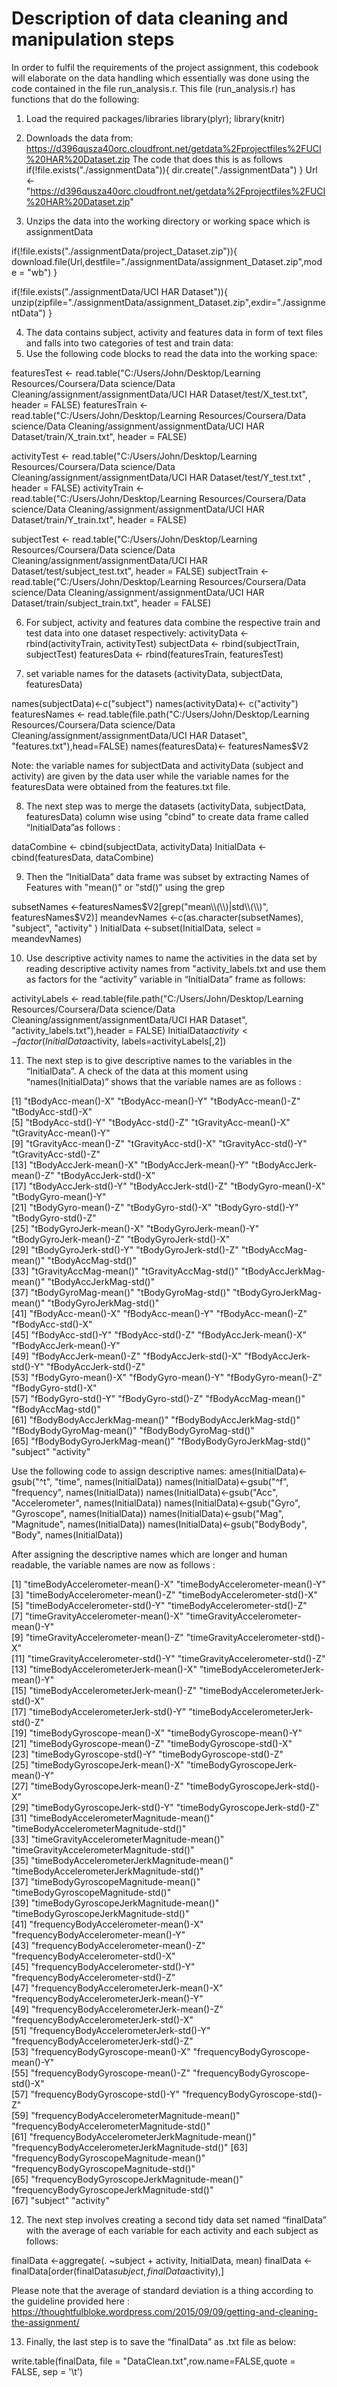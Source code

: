 ﻿# Description of data cleaning and manipulation steps

In order to fulfil the requirements of the project assignment, this codebook will elaborate on the data handling which essentially was done using the code contained in the file run_analysis.r. This file (run_analysis.r) has functions that do the following:
1.	Load the required packages/libraries
library(plyr);
library(knitr)

2.	Downloads the data from:  https://d396qusza40orc.cloudfront.net/getdata%2Fprojectfiles%2FUCI%20HAR%20Dataset.zip
The code that does this is as follows 
if(!file.exists("./assignmentData")){
  dir.create("./assignmentData")
}
Url <- "https://d396qusza40orc.cloudfront.net/getdata%2Fprojectfiles%2FUCI%20HAR%20Dataset.zip"
3.	Unzips the data into the working directory or working space which is assignmentData

if(!file.exists("./assignmentData/project_Dataset.zip")){
  download.file(Url,destfile="./assignmentData/assignment_Dataset.zip",mode = "wb")
}


if(!file.exists("./assignmentData/UCI HAR Dataset")){
  unzip(zipfile="./assignmentData/assignment_Dataset.zip",exdir="./assignmentData")
}

4.	The data contains subject, activity and features data in form of text files and falls into two categories of test and train data:
5.	Use the following code blocks to read the data into the working space:

featuresTest <- read.table("C:/Users/John/Desktop/Learning Resources/Coursera/Data science/Data Cleaning/assignment/assignmentData/UCI HAR Dataset/test/X_test.txt", header = FALSE)
featuresTrain <- read.table("C:/Users/John/Desktop/Learning Resources/Coursera/Data science/Data Cleaning/assignment/assignmentData/UCI HAR Dataset/train/X_train.txt", header = FALSE) 

activityTest  <- read.table("C:/Users/John/Desktop/Learning Resources/Coursera/Data science/Data Cleaning/assignment/assignmentData/UCI HAR Dataset/test/Y_test.txt" , header = FALSE)
activityTrain <- read.table("C:/Users/John/Desktop/Learning Resources/Coursera/Data science/Data Cleaning/assignment/assignmentData/UCI HAR Dataset/train/Y_train.txt", header = FALSE) 

subjectTest  <- read.table("C:/Users/John/Desktop/Learning Resources/Coursera/Data science/Data Cleaning/assignment/assignmentData/UCI HAR Dataset/test/subject_test.txt", header = FALSE)
subjectTrain <- read.table("C:/Users/John/Desktop/Learning Resources/Coursera/Data science/Data Cleaning/assignment/assignmentData/UCI HAR Dataset/train/subject_train.txt", header = FALSE)


6.	For subject, activity and features data combine the respective train and test data into one dataset respectively:
activityData <- rbind(activityTrain, activityTest)
subjectData <- rbind(subjectTrain, subjectTest)
featuresData <- rbind(featuresTrain, featuresTest)

7.	set variable names for the datasets (activityData, subjectData, featuresData) 

names(subjectData)<-c("subject")
names(activityData)<- c("activity")
featuresNames <- read.table(file.path("C:/Users/John/Desktop/Learning Resources/Coursera/Data science/Data Cleaning/assignment/assignmentData/UCI HAR Dataset", "features.txt"),head=FALSE)
names(featuresData)<- featuresNames$V2

Note: the variable names for subjectData and activityData  (subject and activity) are given by the data user while the variable names for the featuresData were obtained from the features.txt file.

8.	The next step was to merge the datasets (activityData, subjectData, featuresData) column wise using "cbind"  to create  data frame called “InitialData”as follows :

dataCombine <- cbind(subjectData, activityData)
InitialData <- cbind(featuresData, dataCombine)

9.	Then the  “InitialData” data frame was subset by extracting Names of Features with "mean()" or "std()" using the grep 

subsetNames <-featuresNames$V2[grep("mean\\(\\)|std\\(\\)", featuresNames$V2)]
meandevNames <-c(as.character(subsetNames), "subject", "activity" )
InitialData <-subset(InitialData, select = meandevNames)

10.	Use descriptive activity names to name the activities in the data set by reading descriptive activity names from "activity_labels.txt and use them as factors for the “activity” variable in “InitialData” frame as follows: 

activityLabels <- read.table(file.path("C:/Users/John/Desktop/Learning Resources/Coursera/Data science/Data Cleaning/assignment/assignmentData/UCI HAR Dataset", "activity_labels.txt"),header = FALSE)
InitialData$activity<-factor(InitialData$activity, labels=activityLabels[,2])

11.	The next step is to give descriptive names to the variables in the “InitialData”.
A  check of the data at this moment using “names(InitialData)” shows that the variable names are as follows :

 	
[1] "tBodyAcc-mean()-X"           "tBodyAcc-mean()-Y"           "tBodyAcc-mean()-Z"           "tBodyAcc-std()-X"           
 [5] "tBodyAcc-std()-Y"            "tBodyAcc-std()-Z"            "tGravityAcc-mean()-X"        "tGravityAcc-mean()-Y"       
 [9] "tGravityAcc-mean()-Z"        "tGravityAcc-std()-X"         "tGravityAcc-std()-Y"         "tGravityAcc-std()-Z"        
[13] "tBodyAccJerk-mean()-X"       "tBodyAccJerk-mean()-Y"       "tBodyAccJerk-mean()-Z"       "tBodyAccJerk-std()-X"       
[17] "tBodyAccJerk-std()-Y"        "tBodyAccJerk-std()-Z"        "tBodyGyro-mean()-X"          "tBodyGyro-mean()-Y"         
[21] "tBodyGyro-mean()-Z"          "tBodyGyro-std()-X"           "tBodyGyro-std()-Y"           "tBodyGyro-std()-Z"          
[25] "tBodyGyroJerk-mean()-X"      "tBodyGyroJerk-mean()-Y"      "tBodyGyroJerk-mean()-Z"      "tBodyGyroJerk-std()-X"      
[29] "tBodyGyroJerk-std()-Y"       "tBodyGyroJerk-std()-Z"       "tBodyAccMag-mean()"          "tBodyAccMag-std()"          
[33] "tGravityAccMag-mean()"       "tGravityAccMag-std()"        "tBodyAccJerkMag-mean()"      "tBodyAccJerkMag-std()"      
[37] "tBodyGyroMag-mean()"         "tBodyGyroMag-std()"          "tBodyGyroJerkMag-mean()"     "tBodyGyroJerkMag-std()"     
[41] "fBodyAcc-mean()-X"           "fBodyAcc-mean()-Y"           "fBodyAcc-mean()-Z"           "fBodyAcc-std()-X"           
[45] "fBodyAcc-std()-Y"            "fBodyAcc-std()-Z"            "fBodyAccJerk-mean()-X"       "fBodyAccJerk-mean()-Y"      
[49] "fBodyAccJerk-mean()-Z"       "fBodyAccJerk-std()-X"        "fBodyAccJerk-std()-Y"        "fBodyAccJerk-std()-Z"       
[53] "fBodyGyro-mean()-X"          "fBodyGyro-mean()-Y"          "fBodyGyro-mean()-Z"          "fBodyGyro-std()-X"          
[57] "fBodyGyro-std()-Y"           "fBodyGyro-std()-Z"           "fBodyAccMag-mean()"          "fBodyAccMag-std()"          
[61] "fBodyBodyAccJerkMag-mean()"  "fBodyBodyAccJerkMag-std()"   "fBodyBodyGyroMag-mean()"     "fBodyBodyGyroMag-std()"     
[65] "fBodyBodyGyroJerkMag-mean()" "fBodyBodyGyroJerkMag-std()"  "subject"                     "activity"

Use the following code to assign descriptive names:
ames(InitialData)<-gsub("^t", "time", names(InitialData))
names(InitialData)<-gsub("^f", "frequency", names(InitialData))
names(InitialData)<-gsub("Acc", "Accelerometer", names(InitialData))
names(InitialData)<-gsub("Gyro", "Gyroscope", names(InitialData))
names(InitialData)<-gsub("Mag", "Magnitude", names(InitialData))
names(InitialData)<-gsub("BodyBody", "Body", names(InitialData))

After assigning the descriptive names which are longer and human readable, the variable names are now as follows :

[1] "timeBodyAccelerometer-mean()-X"                 "timeBodyAccelerometer-mean()-Y"                
 [3] "timeBodyAccelerometer-mean()-Z"                 "timeBodyAccelerometer-std()-X"                 
 [5] "timeBodyAccelerometer-std()-Y"                  "timeBodyAccelerometer-std()-Z"                 
 [7] "timeGravityAccelerometer-mean()-X"              "timeGravityAccelerometer-mean()-Y"             
 [9] "timeGravityAccelerometer-mean()-Z"              "timeGravityAccelerometer-std()-X"              
[11] "timeGravityAccelerometer-std()-Y"               "timeGravityAccelerometer-std()-Z"              
[13] "timeBodyAccelerometerJerk-mean()-X"             "timeBodyAccelerometerJerk-mean()-Y"            
[15] "timeBodyAccelerometerJerk-mean()-Z"             "timeBodyAccelerometerJerk-std()-X"             
[17] "timeBodyAccelerometerJerk-std()-Y"              "timeBodyAccelerometerJerk-std()-Z"             
[19] "timeBodyGyroscope-mean()-X"                     "timeBodyGyroscope-mean()-Y"                    
[21] "timeBodyGyroscope-mean()-Z"                     "timeBodyGyroscope-std()-X"                     
[23] "timeBodyGyroscope-std()-Y"                      "timeBodyGyroscope-std()-Z"                     
[25] "timeBodyGyroscopeJerk-mean()-X"                 "timeBodyGyroscopeJerk-mean()-Y"                
[27] "timeBodyGyroscopeJerk-mean()-Z"                 "timeBodyGyroscopeJerk-std()-X"                 
[29] "timeBodyGyroscopeJerk-std()-Y"                  "timeBodyGyroscopeJerk-std()-Z"                 
[31] "timeBodyAccelerometerMagnitude-mean()"          "timeBodyAccelerometerMagnitude-std()"          
[33] "timeGravityAccelerometerMagnitude-mean()"       "timeGravityAccelerometerMagnitude-std()"       
[35] "timeBodyAccelerometerJerkMagnitude-mean()"      "timeBodyAccelerometerJerkMagnitude-std()"      
[37] "timeBodyGyroscopeMagnitude-mean()"              "timeBodyGyroscopeMagnitude-std()"              
[39] "timeBodyGyroscopeJerkMagnitude-mean()"          "timeBodyGyroscopeJerkMagnitude-std()"          
[41] "frequencyBodyAccelerometer-mean()-X"            "frequencyBodyAccelerometer-mean()-Y"           
[43] "frequencyBodyAccelerometer-mean()-Z"            "frequencyBodyAccelerometer-std()-X"            
[45] "frequencyBodyAccelerometer-std()-Y"             "frequencyBodyAccelerometer-std()-Z"            
[47] "frequencyBodyAccelerometerJerk-mean()-X"        "frequencyBodyAccelerometerJerk-mean()-Y"       
[49] "frequencyBodyAccelerometerJerk-mean()-Z"        "frequencyBodyAccelerometerJerk-std()-X"        
[51] "frequencyBodyAccelerometerJerk-std()-Y"         "frequencyBodyAccelerometerJerk-std()-Z"        
[53] "frequencyBodyGyroscope-mean()-X"                "frequencyBodyGyroscope-mean()-Y"               
[55] "frequencyBodyGyroscope-mean()-Z"                "frequencyBodyGyroscope-std()-X"                
[57] "frequencyBodyGyroscope-std()-Y"                 "frequencyBodyGyroscope-std()-Z"                
[59] "frequencyBodyAccelerometerMagnitude-mean()"     "frequencyBodyAccelerometerMagnitude-std()"     
[61] "frequencyBodyAccelerometerJerkMagnitude-mean()" "frequencyBodyAccelerometerJerkMagnitude-std()" 
[63] "frequencyBodyGyroscopeMagnitude-mean()"         "frequencyBodyGyroscopeMagnitude-std()"         
[65] "frequencyBodyGyroscopeJerkMagnitude-mean()"     "frequencyBodyGyroscopeJerkMagnitude-std()"     
[67] "subject"                                        "activity"    


12.	The next step involves creating a second tidy data set named “finalData” with the average
of each variable for each activity and each subject as follows:

finalData <-aggregate(. ~subject + activity, InitialData, mean)
finalData <-finalData[order(finalData$subject,finalData$activity),]

Please note that the average of standard deviation is a thing according to the guideline provided here :
 https://thoughtfulbloke.wordpress.com/2015/09/09/getting-and-cleaning-the-assignment/


13.	Finally, the last step is to save the “finalData” as .txt file as below:

write.table(finalData, file = "DataClean.txt",row.name=FALSE,quote = FALSE, sep = '\t')
